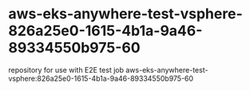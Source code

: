 # aws-eks-anywhere-test-vsphere-826a25e0-1615-4b1a-9a46-89334550b975-60
repository for use with E2E test job aws-eks-anywhere-test-vsphere:826a25e0-1615-4b1a-9a46-89334550b975-60
